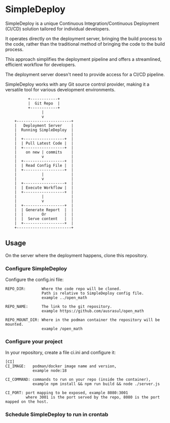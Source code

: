 # SimpleDeploy
SimpleDeploy is a unique Continuous Integration/Continuous Deployment (CI/CD) solution tailored for individual developers.

It operates directly on the deployment server, bringing the build process to the code,
rather than the traditional method of bringing the code to the build process.

This approach simplifies the deployment pipeline and offers a streamlined, efficient workflow for developers.

The deployment server doesn't need to provide access for a CI/CD pipeline.

SimpleDeploy works with any Git source control provider, making it a versatile tool for various development environments.

              +------------+
              |  Git Repo  |
              +------------+
                    |
                    v
        +------------------------+
        |   Deployment Server    |
        |  Running SimpleDeploy  |
        |                        |
        |  +------------------+  |
        |  | Pull Latest Code |  |
        |  +------------------+  |
        |    on new | commits    |
        |           v            |
        |  +------------------+  |
        |  | Read Config File |  |
        |  +------------------+  |
        |           |            |
        |           v            |
        |  +------------------+  |
        |  | Execute Workflow |  |
        |  +------------------+  |
        |           |            |
        |           v            |
        |  +------------------+  |
        |  | Generate Report  |  |
        |  |        Or        |  |
        |  |  Serve content   |  |
        |  +------------------+  |
        +------------------------+


## Usage

  On the server where the deployment happens, clone this repository.

### Configure SimpleDeploy
  Configure the config.ini file:

    REPO_DIR:       Where the code repo will be cloned.
                    Path is relative to SimpleDeploy config file.
                    example ../open_math
                    
    REPO_NAME:      The link to the git repository.
                    example https://github.com/ausrasul/open_math
                    
    REPO_MOUNT_DIR: Where in the podman container the repository will be mounted.
                    example /open_math

### Configure your project
  In your repository, create a file ci.ini and configure it:

    [CI]
    CI_IMAGE:   podman/docker image name and version,
                example node:18
                
    CI_COMMAND: commands to run on your repo (inside the container),
                example npm install && npm run build && node ./server.js
                
    CI_PORT: port mapping to be exposed, example 8080:3001
             where 3001 is the port served by the repo, 8080 is the port mapped on the host.

### Schedule SimpleDeploy to run in crontab


